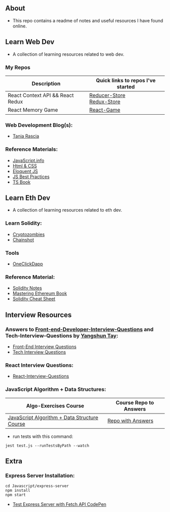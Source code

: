 ## About

- This repo contains a readme of notes and useful resources I have found online.

## Learn Web Dev

- A collection of learning resources related to web dev.

### My Repos

| Description                      | Quick links to repos I've started                                                                                               |
| -------------------------------- | ------------------------------------------------------------------------------------------------------------------------------- |
| React Context API && React Redux | [Reducer-Store](https://github.com/WebDevBernard/Reducer-Store)<br/>[Redux-Store](https://github.com/WebDevBernard/Redux-Store) |
| React Memory Game                | [React-Game](https://github.com/WebDevBernard/React-Game)                                                                       |

### Web Development Blog(s):

- [Tania Rascia](https://www.taniarascia.com/blog/)

### Reference Materials:

- [JavaScript.info](https://javascript.info/)
- [Html & CSS](https://wtf.tw/ref/duckett.pdf)
- [Eloquent JS](https://eloquentjavascript.net/Eloquent_JavaScript.pdf)
- [JS Best Practices](https://github.com/airbnb/javascript)
- [TS Book](https://basarat.gitbook.io/typescript/)

## Learn Eth Dev

- A collection of learning resources related to eth dev.

### Learn Solidity:

- [Cryptozombies](https://cryptozombies.io/)
- [Chainshot](https://www.chainshot.com/learn/solidity)

### Tools

- [OneClickDapp](https://oneclickdapp.com/)

### Reference Material:

- [Solidity Notes](https://0xpranay.github.io/solidity-notes/)<br />
- [Mastering Ethereum Book](https://cypherpunks-core.github.io/ethereumbook/01what-is.html)<br />
- [Solidity Cheat Sheet](https://github.com/manojpramesh/solidity-cheatsheet)

## Interview Resources

### Answers to [Front-end-Developer-Interview-Questions](https://github.com/h5bp/Front-end-Developer-Interview-Questions) and Tech-Interview-Questions by [Yangshun Tay](https://github.com/yangshun):

- [Front-End Interview Questions](https://frontendinterviewhandbook.com/)
- [Tech Interview Questions](https://techinterviewhandbook.org/)

### React Interview Questions:

- [React-Interview-Questions](https://scrimba.com/articles/react-interview-questions/)

### JavaScript Algorithm + Data Structures:

| Algo-Exercises Course                                                                                                                 | Course Repo to Answers                                          |
| ------------------------------------------------------------------------------------------------------------------------------------- | --------------------------------------------------------------- |
| [JavaScript Algorithm + Data Structure Course](https://www.udemy.com/course/coding-interview-bootcamp-algorithms-and-data-structure/) | [Repo with Answers](https://github.com/StephenGrider/AlgoCasts) |

- run tests with this command:

```
jest test.js --runTestsByPath --watch
```

## Extra

### Express Server Installation:

`cd Javascript/express-server`<br/>
`npm install`<br/>
`npm start`<br/>

- [Test Express Server with Fetch API CodePen](https://codepen.io/webdevbernard/pen/mdqJmzX)
